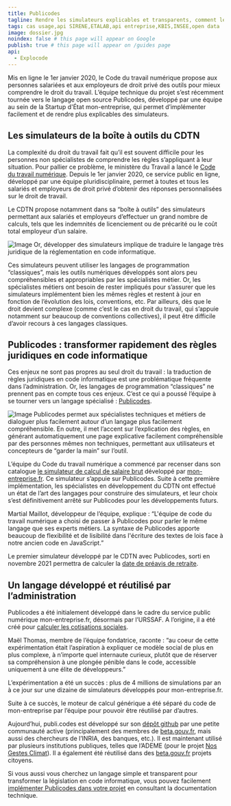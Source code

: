 ```yaml
---
title: Publicodes
tagline: Rendre les simulateurs explicables et transparents, comment le Code du travail numérique utilise le langage Publicodes pour rendre le droit du travail plus accessible
tags: cas usage,api SIRENE,ETALAB,api entreprise,KBIS,INSEE,open data
image: dossier.jpg
noindex: false # this page will appear on Google
publish: true # this page will appear on /guides page
api:
  - Explocode
---
```


Mis en ligne le 1er janvier 2020, le Code du travail numérique propose aux personnes salariées et aux employeurs de droit privé des outils pour mieux comprendre le droit du travail. L’équipe technique du projet s’est récemment tournée vers le langage open source Publicodes, développé par une équipe au sein de la Startup d'État mon-entreprise, qui permet d’implémenter facilement et de rendre plus explicables des simulateurs.

## **Les simulateurs de la boîte à outils du CDTN**

La complexité du droit du travail fait qu’il est souvent difficile pour les personnes non spécialistes de comprendre les règles s’appliquant à leur situation. Pour pallier ce problème, le ministère du Travail a lancé le [Code du travail numérique](https://code.travail.gouv.fr). Depuis le 1er janvier 2020, ce service public en ligne, développé par une équipe pluridisciplinaire, permet à toutes et tous les salariés et employeurs de droit privé d’obtenir des réponses personnalisées sur le droit de travail.

Le CDTN propose notamment dans sa “boîte à outils” des simulateurs permettant aux salariés et employeurs d’effectuer un grand nombre de calculs, tels que les indemnités de licenciement ou de précarité ou le coût total employeur d’un salaire.

![Image](/images/guides/Publicodes_1.png)
Or, développer des simulateurs implique de traduire le langage très juridique de la réglementation en code informatique.

Ces simulateurs peuvent utiliser les langages de programmation “classiques”, mais les outils numériques développés sont alors peu compréhensibles et appropriables par les spécialistes métier. Or, les spécialistes métiers ont besoin de rester impliqués pour s’assurer que les simulateurs implémentent bien les mêmes règles et restent à jour en fonction de l’évolution des lois, conventions, etc. Par ailleurs, dès que le droit devient complexe (comme c’est le cas en droit du travail, qui s’appuie notamment sur beaucoup de conventions collectives), il peut être difficile d’avoir recours à ces langages classiques.

## **Publicodes : transformer rapidement des règles juridiques en code informatique**

Ces enjeux ne sont pas propres au seul droit du travail : la traduction de règles juridiques en code informatique est une problématique fréquente dans l’administration. Or, les langages de programmation “classiques” ne prennent pas en compte tous ces enjeux. C’est ce qui a poussé l’équipe à se tourner vers un langage spécialisé : [Publicodes](https://publi.codes/).

![Image](/images/guides/Publicodes_2.png)
Publicodes permet aux spécialistes techniques et métiers de dialoguer plus facilement autour d’un langage plus facilement compréhensible. En outre, il met l’accent sur l’explication des règles, en générant automatiquement une page explicative facilement compréhensible par des personnes mêmes non techniques, permettant aux utilisateurs et concepteurs de “garder la main” sur l’outil.

L’équipe du Code du travail numérique a commencé par recenser dans son catalogue [le simulateur de calcul de salaire brut](https://code.travail.gouv.fr/outils/simulateur-embauche) développé par [mon-entreprise.fr](https://mon-entreprise.urssaf.fr/). Ce simulateur s’appuie sur Publicodes. Suite à cette première implémentation, les spécialistes en développement du CDTN ont effectué un état de l’art des langages pour construire des simulateurs, et leur choix s’est définitivement arrêté sur Publicodes pour les développements futurs.

Martial Maillot, développeur de l’équipe, explique : “L'équipe de code du travail numérique a choisi de passer à Publicodes pour parler le même langage que ses experts métiers. La syntaxe de Publicodes apporte beaucoup de flexibilité et de lisibilité dans l'écriture des textes de lois face à notre ancien code en JavaScript.”

Le premier simulateur développé par le CDTN avec Publicodes, sorti en novembre 2021 permettra de calculer la [date de préavis de retraite](https://code.travail.gouv.fr/outils/preavis-retraite).

## **Un langage développé et réutilisé par l’administration**

Publicodes a été initialement développé dans le cadre du service public numérique mon-entreprise.fr, désormais par l’URSSAF. A l’origine, il a été créé pour [calculer les cotisations sociales](https://github.com/betagouv/mon-entreprise/releases?page=4).

Maël Thomas, membre de l’équipe fondatrice, raconte : “au coeur de cette expérimentation était l’aspiration à expliquer ce modèle social de plus en plus complexe, à n’importe quel internaute curieux, plutôt que de réserver sa compréhension à une plongée pénible dans le code, accessible uniquement à une élite de développeurs.”

L’expérimentation a été un succès : plus de 4 millions de simulations par an à ce jour sur une dizaine de simulateurs développés pour mon-entreprise.fr.

Suite à ce succès, le moteur de calcul générique a été séparé du code de mon-entreprise par l’équipe pour pouvoir être réutilisé par d’autres.

Aujourd’hui, publi.codes est développé sur son [dépôt github](https://hackmd.io/@laem/genese-publicodes) par une petite communauté active (principalement des membres de [beta.gouv.fr](https://beta.gouv.fr/), mais aussi des chercheurs de l’INRIA, des banques, etc.). Il est maintenant utilisé par plusieurs institutions publiques, telles que l’ADEME (pour le projet [Nos Gestes Climat](https://nosgestesclimat.fr/)). Il a également été réutilisé dans des [beta.gouv.fr](https://publi.codes/communaut%C3%A9) projets citoyens.

Si vous aussi vous cherchez un langage simple et transparent pour transformer la législation en code informatique, vous pouvez facilement [implémenter Publicodes dans votre projet](https://publi.codes/docs/se-lancer/) en consultant la documentation technique.
